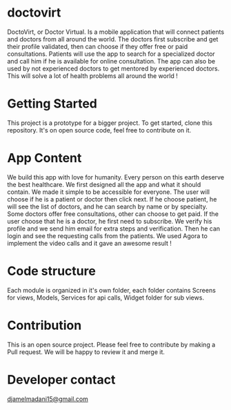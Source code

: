 # doctovirt

DoctoVirt, or Doctor Virtual. Is a mobile application that will connect patients and doctors from all around the world. The doctors first subscribe and get their profile validated, then can choose if they offer free or paid consultations. Patients will use the app to search for a specialized doctor and call him if he is available for online consultation. The app can also be used by not experienced doctors to get mentored by experienced doctors. This will solve a lot of health problems all around the world !

# Getting Started

This project is a prototype for a bigger project. To get started, clone this repository. It's on open source code, feel free to contribute on it.
 
# App Content
We build this app with love for humanity. Every person on this earth deserve the best healthcare. We first designed all the app and what it should contain. We made it simple to be accessible for everyone. The user will choose if he is a patient or doctor then click next. If he choose patient, he will see the list of doctors, and he can search by name or by specialty. Some doctors offer free consultations, other can choose to get paid. If the user choose that he is a doctor, he first need to subscribe. We verify his profile and we send him email for extra steps and verification. Then he can login and see the requesting calls from the patients. We used Agora to implement the video calls and it gave an awesome result !

# Code structure
Each module is organized in it's own folder, each folder contains Screens for views, Models, Services for api calls, Widget folder for sub views. 

# Contribution
This is an open source project. Please feel free to contribute by making a Pull request. We will be happy to review it and merge it.

# Developer contact
[djamelmadani15@gmail.com](mailto:djamelmadani15@gmail.com)


